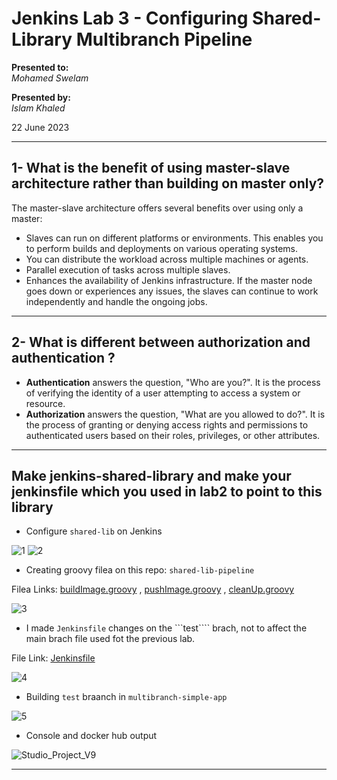 # Jenkins Lab 3 - Configuring Shared-Library Multibranch Pipeline

**Presented to:**    
_Mohamed Swelam_    

**Presented by:**   
_Islam Khaled_    

22 June 2023

-----------------------------------------
## 1- What is the benefit of using master-slave architecture rather than building on master only?

The master-slave architecture offers several benefits over using only a master:    
- Slaves can run on different platforms or environments. This enables you to perform builds and deployments on various operating systems.    
- You can distribute the workload across multiple machines or agents.
- Parallel execution of tasks across multiple slaves. 
- Enhances the availability of Jenkins infrastructure. If the master node goes down or experiences any issues, the slaves can continue to work independently and handle the ongoing jobs.

-----------------------------------------
## 2- What is different between authorization and authentication ? 

- __Authentication__ answers the question, "Who are you?". It is the process of verifying the identity of a user attempting to access a system or resource.
- __Authorization__ answers the question, "What are you allowed to do?". It is the process of granting or denying access rights and permissions to authenticated users based on their roles, privileges, or other attributes.

-----------------------------------------
## Make jenkins-shared-library and make your jenkinsfile which you used in lab2 to point to this library 

- Configure ```shared-lib``` on Jenkins

![1](https://github.com/eslamkhaled560/shared-lib-pipeline/assets/54172897/a393f8f5-91e9-460b-bea9-3886dac3f4ba)
![2](https://github.com/eslamkhaled560/shared-lib-pipeline/assets/54172897/b2c8e32f-6ef7-4c78-97a5-4efffbe04bbe)

- Creating groovy filea on this repo: ```shared-lib-pipeline```

Filea Links: [buildImage.groovy](https://github.com/eslamkhaled560/shared-lib-pipeline/blob/main/vars/buildImage.groovy) , [pushImage.groovy](https://github.com/eslamkhaled560/shared-lib-pipeline/blob/main/vars/pushImage.groovy) , [cleanUp.groovy](https://github.com/eslamkhaled560/shared-lib-pipeline/blob/main/vars/cleanUp.groovy)

![3](https://github.com/eslamkhaled560/shared-lib-pipeline/assets/54172897/96a9095a-94dd-4bf1-8b43-06c9cfed0978)

- I made ```Jenkinsfile``` changes on the ```test```` brach, not to affect the main brach file used fot the previous lab.

File Link: [Jenkinsfile](https://github.com/eslamkhaled560/simple-app/blob/test/Jenkinsfile)

![4](https://github.com/eslamkhaled560/shared-lib-pipeline/assets/54172897/3c8d665e-6802-4c1e-8619-35700d890f38)

- Building ```test``` braanch in ```multibranch-simple-app```

![5](https://github.com/eslamkhaled560/shared-lib-pipeline/assets/54172897/691616d7-a707-4aa6-a65f-9503722a6878)

- Console and docker hub output

![Studio_Project_V9](https://github.com/eslamkhaled560/shared-lib-pipeline/assets/54172897/f5a32a33-b304-4be4-9780-e055682f2b8a)

-----------------------------------------
